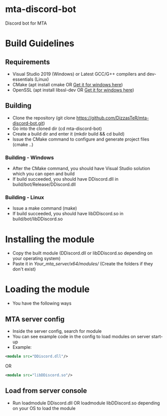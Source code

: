 # mta-discord-bot
Discord bot for MTA

# Build Guidelines
## Requirements
- Visual Studio 2019 (Windows) or Latest GCC/G++ compilers and dev-essentials (Linux)
- CMake (apt install cmake OR [Get it for windows here](https://cmake.org/download/))
- OpenSSL (apt install libssl-dev OR [Get it for windows here](https://slproweb.com/products/Win32OpenSSL.html))

## Building
- Clone the repository (git clone https://github.com/DizzasTeR/mta-discord-bot.git)
- Go into the cloned dir (cd mta-discord-bot)
- Create a build dir and enter it (mkdir build && cd build)
- Issue the CMake command to configure and generate project files (cmake ..)

### Building - Windows
- After the CMake command, you should have Visual Studio solution which you can open and build
- If build succeeded, you should have DDiscord.dll in build/bot/Release/DDiscord.dll

### Building - Linux
- Issue a make command (make)
- If build succeeded, you should have libDDiscord.so in build/bot/libDDiscord.so

# Installing the module
- Copy the built module (DDiscord.dll or libDDiscord.so depending on your operating system)
- Paste it in *Your_mta_server/x64/modules/* (Create the folders if they don't exist)

# Loading the module
- You have the following ways

## MTA server config
- Inside the server config, search for module
- You can see example code in the config to load modules on server start-up
- Example: 
```xml
<module src="DDiscord.dll"/>
```
OR
```xml
<module src="libDDiscord.so"/>
```

## Load from server console
- Run loadmodule DDiscord.dll OR loadmodule libDDiscord.so depending on your OS to load the module
